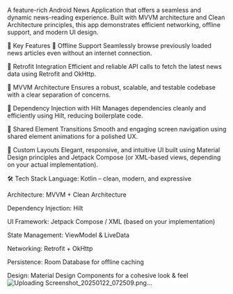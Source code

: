 A feature-rich Android News Application that offers a seamless and dynamic news-reading experience. Built with MVVM architecture and Clean Architecture principles, this app demonstrates efficient networking, offline support, and modern UI design.

🚀 Key Features
📶 Offline Support
Seamlessly browse previously loaded news articles even without an internet connection.

🔗 Retrofit Integration
Efficient and reliable API calls to fetch the latest news data using Retrofit and OkHttp.

🧠 MVVM Architecture
Ensures a robust, scalable, and testable codebase with a clear separation of concerns.

🧩 Dependency Injection with Hilt
Manages dependencies cleanly and efficiently using Hilt, reducing boilerplate code.

🔄 Shared Element Transitions
Smooth and engaging screen navigation using shared element animations for a polished UX.

🎨 Custom Layouts
Elegant, responsive, and intuitive UI built using Material Design principles and Jetpack Compose (or XML-based views, depending on your actual implementation).

🛠️ Tech Stack
Language: Kotlin – clean, modern, and expressive

Architecture: MVVM + Clean Architecture

Dependency Injection: Hilt

UI Framework: Jetpack Compose / XML (based on your implementation)

State Management: ViewModel & LiveData

Networking: Retrofit + OkHttp

Persistence: Room Database for offline caching

Design: Material Design Components for a cohesive look & feel
![Uploading Screenshot_20250122_072509.png…]()
